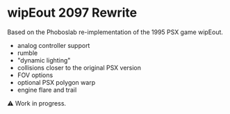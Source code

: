 # wipEout 2097 Rewrite

Based on the Phoboslab re-implementation of the 1995 PSX game wipEout.

* analog controller support
* rumble
* "dynamic lighting"
* collisions closer to the original PSX version
* FOV options
* optional PSX polygon warp
* engine flare and trail

⚠️ Work in progress.
